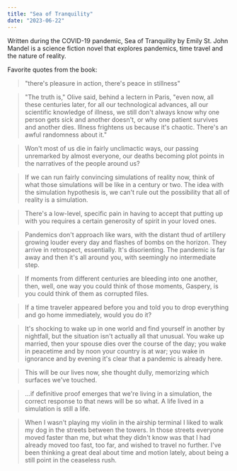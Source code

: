 ```yaml
---
title: "Sea of Tranquility"
date: "2023-06-22"
---
```


Written during the COVID-19 pandemic, Sea of Tranquility by Emily St. John Mandel is a science fiction novel that explores pandemics, time travel and the nature of reality.

Favorite quotes from the book:

> "there's pleasure in action, there's peace in stillness"

> "The truth is," Olive said, behind a lectern in Paris, "even now, all these centuries later, for all our technological advances, all our scientific knowledge of illness, we still don't always know why one person gets sick and another doesn't, or why one patient survives and another dies. Illness frightens us because it's chaotic. There's an awful randomness about it."

> Won't most of us die in fairly unclimactic ways, our passing unremarked by almost everyone, our deaths becoming plot points in the narratives of the people around us?

> If we can run fairly convincing simulations of reality now, think of what those simulations will be like in a century or two. The idea with the simulation hypothesis is, we can't rule out the possibility that all of reality is a simulation.

> There's a low-level, specific pain in having to accept that putting up with you requires a certain generosity of spirit in your loved ones.

> Pandemics don't approach like wars, with the distant thud of artillery growing louder every day and flashes of bombs on the horizon. They arrive in retrospect, essentially. It's disorienting. The pandemic is far away and then it's all around you, with seemingly no intermediate step.

> If moments from different centuries are bleeding into one another, then, well, one way you could think of those moments, Gaspery, is you could think of them as corrupted files.

> If a time traveler appeared before you and told you to drop everything and go home immediately, would you do it?

> It's shocking to wake up in one world and find yourself in another by nightfall, but the situation isn't actually all that unusual. You wake up married, then your spouse dies over the course of the day; you wake in peacetime and by noon your country is at war; you wake in ignorance and by evening it's clear that a pandemic is already here.

> This will be our lives now, she thought dully, memorizing which surfaces we've touched.

> ...if definitive proof emerges that we're living in a simulation, the correct response to that news will be so what. A life lived in a simulation is still a life.

> When I wasn't playing my violin in the airship terminal I liked to walk my dog in the streets between the towers. In those streets everyone moved faster than me, but what they didn't know was that I had already moved too fast, too far, and wished to travel no further. I've been thinking a great deal about time and motion lately, about being a still point in the ceaseless rush.
